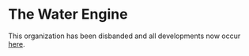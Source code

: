 # The Water Engine

This organization has been disbanded and all developments now occur [here](https://github.com/trevorswan11/water).
